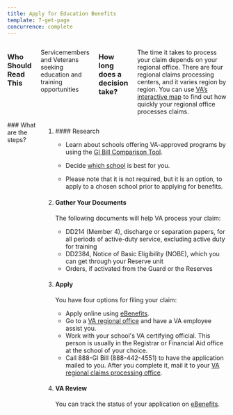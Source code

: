 ```yaml
---
title: Apply for Education Benefits
template: 7-get-page
concurrence: complete
---
```


<div class="main" role="main" markdown="0">

<div class="section one" markdown="0">
<div class="primary" markdown="0">
<div class="row" markdown="0">
<div class="small-12 columns" markdown="1">

### Who Should Read This
Servicemembers and Veterans seeking education and training opportunities

### How long does a decision take?
The time it takes to process your claim depends on your regional office. There are four regional claims processing centers, and it varies region by region. You can use [VA’s interactive map](http://www.vba.va.gov/reports/aspiremap.asp) to find out how quickly your regional office processes claims.

</div>
<div class="small-12 columns" markdown="0">

<div markdown="1">
### What are the steps?
</div>


<ol class="process" markdown="0">
<li class="step one wow fadeIn animated" markdown="0">

<div markdown="1">
#### Research
</div>


<div class="feature" markdown="1">

- Learn about schools offering VA-approved programs by using the [GI Bill Comparison Tool](/gi-bill-comparison-tool/).

-	Decide [which school](http://www.benefits.va.gov/gibill/choosing_a_school.asp) is best for you.

-	Please note that it is not required, but it is an option, to apply to a chosen school prior to applying for benefits.

</div>

</li>

<li class="step two wow fadeIn animated" markdown="0">

<div markdown="1">

#### Gather Your Documents

The following documents will help VA process your claim:

</div>

<div class="feature" markdown="1">

-	DD214 (Member 4), discharge or separation papers, for all periods of active-duty service, excluding active duty for training
-	DD2384, Notice of Basic Eligibility (NOBE), which you can get through your Reserve unit
-	Orders, if activated from the Guard or the Reserves

</div>

</li>

<li class="step three wow fadeIn animated" markdown="0">

<div markdown="1">

#### Apply

You have four options for filing your claim:

</div>

<div class="feature" markdown="1">

-	Apply online using [eBenefits](https://www.ebenefits.va.gov/ebenefits/vonapp).
-	Go to a [VA regional office](/education/apply-for-education-benefits/regional-office/index.html) and have a VA employee assist you.
-	Work with your school's VA certifying official. This person is usually in the Registrar or Financial Aid office at the school of your choice.
-	Call 888-GI Bill (888-442-4551) to have the application mailed to you. After you complete it, mail it to your [VA regional claims processing office](http://www.benefits.va.gov/gibill/regional_processing.asp).

</div>

</li>

<li class="step four last wow fadeIn animated" markdown="0">

<div markdown="1">

#### VA Review

You can track the status of your application on [eBenefits](https://www.ebenefits.va.gov/ebenefits/manage/status).

</div>

</li>

</ol>

</div>
</div>
</div>
</div>
</div>
